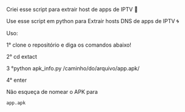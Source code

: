 Criei esse script para extrair host de apps de IPTV 👑

Use esse script em python para Extrair hosts DNS de apps de IPTV 🌀

Uso:

1° clone o repositório e diga os comandos abaixo!

2° cd extact

3 °python apk_info.py /caminho/do/arquivo/app.apk/

4° enter

Não esqueça de nomear o APK para

`app.apk`
